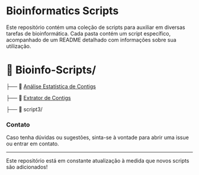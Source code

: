 # Bioinformatics Scripts

Este repositório contém uma coleção de scripts para auxiliar em diversas tarefas de bioinformática. Cada pasta contém um script específico, acompanhado de um README detalhado com informações sobre sua utilização.

# 📂 Bioinfo-Scripts/
├── 📂 [Análise Estatística de Contigs]()

├── 📂 [Extrator de Contigs]()

├── 📂 script3/


### Contato
Caso tenha dúvidas ou sugestões, sinta-se à vontade para abrir uma issue ou entrar em contato.

---
Este repositório está em constante atualização à medida que novos scripts são adicionados!

